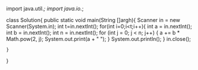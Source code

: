 <!-- Problem :

We use the integers a, b, and n to create the following series:
(a+2^0*b), (a+2^0*b+2^1*b).......(a+2^0*b+2^1*b......+2^n-1*b)

You are given q queries in the form of a, b, and n. For each query, print the series corresponding to the given a, b, and n values as a single line of n space-separated integers.

Input Format :-
The first line contains an integer, q, denoting the number of queries.
Each line i of the q subsequent lines contains three space-separated integers describing the respective ai, bi, and ni values for that query.

Constraints :-
0 <= q <= 500
0 <= a,b <= 50
1 <= n <= 15
Output Format :-
For each query, print the corresponding series on a new line. Each series must be printed in order as a single line of n space-separated integers.
Sample Input :
2
0 2 10
5 3 5
Sample Output :
2 6 14 30 62 126 254 510 1022 2046
8 14 26 50 98

Explanation :-
We have two queries:
We use a=0, b=2, and n=10 to produce some series S0, S1..., Sn-1:
S0 = 0 + 1*2 = 2
S1 = 0 + 1*2 + 2*2 = 6
S2 = 0 + 1*2 + 2*2 + 4*2 = 14
... and so on.
Once we hit n=10, we print the first ten terms as a single line of space-separated integers.

2. We use a = 5, b = 3, and n = 5 to produce some series S0, S1, ..., Sn-1:
S0 = 5 +1.3= 8
S1 = 5 + 1*3 + 2*3 = 14
S2 = 5 + 1*3 + 2*3 + 4*3 = 26
S3 = 5 + 1*3 +2*3 + 4*3 + 8*3 = 50
S4 = 5 + 1*3 + 2*3 + 4*3 + 8*3 + 16*3 = 98
We then print each element of our series as a single line of space-separated values.
 -->
 
 
<!-- Solution: -->

import java.util.*;
import java.io.*;

class Solution{
    public static void main(String []argh){
        Scanner in = new Scanner(System.in);
        int t=in.nextInt();
        for(int i=0;i<t;i++){
            int a = in.nextInt();
            int b = in.nextInt();
            int n = in.nextInt();
            for (int j = 0; j < n; j++) {
                a += b * Math.pow(2, j);
                System.out.print(a + " ");
            }
            System.out.println();
        }
        in.close();

    }
}
